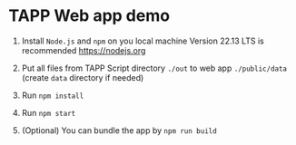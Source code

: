 
# TAPP Web app demo


1. Install `Node.js` and `npm` on you local machine
Version 22.13 LTS is recommended
https://nodejs.org

2. Put all files from TAPP Script directory `./out` to web app `./public/data` (create `data` directory if needed)

3. Run `npm install`

4. Run `npm start`

5. (Optional) You can bundle the app by `npm run build`